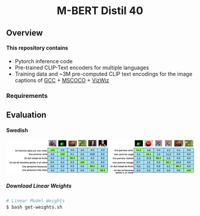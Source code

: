 <br />
<p align="center">
  <h1 align="center">M-BERT Distil 40</h1>
</p>


<!-- ABOUT THE PROJECT -->
## Overview


#### This repository contains
* Pytorch inference code
* Pre-trained CLIP-Text encoders for multiple languages
* Training data and ~3M pre-computed CLIP text encodings for the image captions of [GCC](https://ai.google.com/research/ConceptualCaptions/) + [MSCOCO](https://cocodataset.org/#home) + [VizWiz](https://vizwiz.org/tasks-and-datasets/image-captioning/)

### Requirements


## Evaluation
#### Swedish
![Alt](./French-Both.png)

##### Download Linear Weights
```bash
# Linear Model Weights
$ bash get-weights.sh
```



